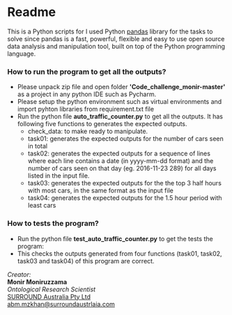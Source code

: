 # Readme #

This is a Python scripts for 
I used Python [pandas](https://pandas.pydata.org/) library for the tasks to solve since pandas is a fast, powerful, flexible and easy to use open source data analysis and manipulation tool, built on top of the Python programming language.


### How to run the program to get all the outputs? ###

* Please unpack zip file and open folder **'Code_challenge_monir-master'** as a project in any python IDE such as Pycharm.
* Please setup the python environment such as virtual environments and import pyhton libraries from requirement.txt file
* Run the python file **auto_traffic_counter.py** to get all the outputs. It has following five functions to generates the expected outputs. 
    * check_data: to make ready to manipulate. 
    * task01: generates the expected outputs for the number of cars seen in total
    * task02: generates the expected outputs for a sequence of lines where each line contains a date (in yyyy-mm-dd format) and the number of cars seen on that day (eg. 2016-11-23 289) for all days listed in the input file.
    * task03: generates the expected outputs for the the top 3 half hours with most cars, in the same format as the input file
    * task04: generates the expected outputs for the 1.5 hour period with least cars  

### How to tests the program? ###

* Run the python file **test_auto_traffic_counter.py** to get the tests the program:
* This checks the outputs generated from four functions (task01, task02, task03 and task04) of this program are correct.

_Creator:_  
**Monir Moniruzzama**  
_Ontological Research Scientist_  
[SURROUND Australia Pty Ltd](https://surroundaustralia.com)  
<abm.mzkhan@surroundaustrlaia.com>
